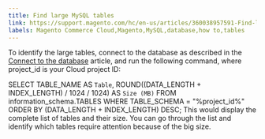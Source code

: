 ```yaml
---
title: Find large MySQL tables
link: https://support.magento.com/hc/en-us/articles/360038957591-Find-large-MySQL-tables
labels: Magento Commerce Cloud,Magento,MySQL,database,how to,tables
---
```


To identify the large tables, connect to the database as described in the [Connect to the database](https://devdocs.magento.com/cloud/project/project-conf-files_services-mysql.html#connect-to-the-database) article, and run the following command, where project\_id is your Cloud project ID: 

 SELECT TABLE\_NAME AS `Table`, ROUND((DATA\_LENGTH + INDEX\_LENGTH) / 1024 / 1024) AS `Size (MB)` FROM information\_schema.TABLES WHERE TABLE\_SCHEMA = "%project\_id%" ORDER BY (DATA\_LENGTH + INDEX\_LENGTH) DESC;  This would display the complete list of tables and their size. You can go through the list and identify which tables require attention because of the big size. 

